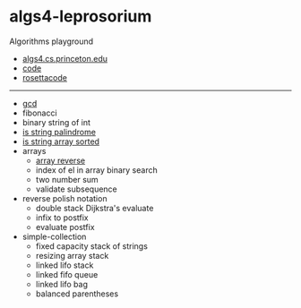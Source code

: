 # algs4-leprosorium

Algorithms playground 
- [algs4.cs.princeton.edu](https://algs4.cs.princeton.edu/home/)
- [code](https://algs4.cs.princeton.edu/code/)
- [rosettacode](https://rosettacode.org/wiki/Category:Programming_Tasks)
___

- [gcd](https://github.com/solairerove/algs4-leprosorium/blob/master/euclid-highest-common-factor/src/main/java/com/github/solairerove/algs4/leprosorium/gcd_euclid/Application.java)
- fibonacci
- binary string of int
- [is string palindrome](https://github.com/solairerove/algs4-leprosorium/blob/39400707393632541e2db715d39a7fcdff85822b/simple-string/src/main/java/com/github/solairerove/algs4/leprosorium/simple_string/IsPalindromeApplication.java#L13)
- [is string array sorted](https://github.com/solairerove/algs4-leprosorium/blob/dcb71b86dc350bb726cad951f3d2fa66998a12a9/simple-string/src/main/java/com/github/solairerove/algs4/leprosorium/simple_string/IsStringArraySorted.java#L17)
- arrays
    - [array reverse](https://github.com/solairerove/algs4-leprosorium/blob/dcb71b86dc350bb726cad951f3d2fa66998a12a9/simple-array/src/main/java/com/github/solairerove/algs4/leprosorium/simple_arrays/Application.java#L84)
    - index of el in array binary search
    - two number sum
    - validate subsequence
- reverse polish notation
    - double stack Dijkstra's evaluate
    - infix to postfix
    - evaluate postfix
- simple-collection
    - fixed capacity stack of strings
    - resizing array stack
    - linked lifo stack
    - linked fifo queue
    - linked lifo bag
    - balanced parentheses
